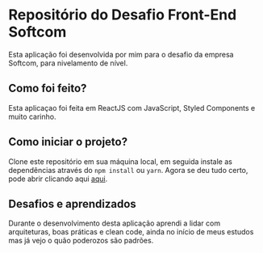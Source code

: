 # Repositório do Desafio Front-End Softcom

Esta aplicação foi desenvolvida por mim para o desafio da empresa Softcom, para nivelamento de nível.

## Como foi feito?

Esta aplicaçao foi feita em ReactJS com JavaScript, Styled Components e muito carinho.

## Como iniciar o projeto?

Clone este repositório em sua máquina local, em seguida instale as dependências através do `npm install` ou `yarn`. Agora se deu tudo certo, pode abrir clicando aqui [aqui](http://localhost:3000).

## Desafios e aprendizados

Durante o desenvolvimento desta aplicação aprendi a lidar com arquiteturas, boas práticas e clean code, ainda no início de meus estudos mas já vejo o quão poderozos são padrões.
